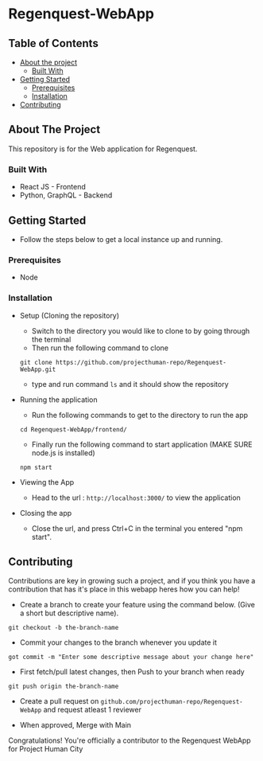 # Regenquest-WebApp

## Table of Contents
- [About the project](#about)
  - [Built With](#builtwith)
- [Getting Started](#gettingstarted)
  - [Prerequisites](#prereq)
  - [Installation](#installation)
- [Contributing](#contributing)

## About The Project <a name="about"></a>

This repository is for the Web application for Regenquest.

### Built With <a name="builtwith"></a>

  - React JS - Frontend
  - Python, GraphQL - Backend 
  
## Getting Started <a name="gettingstarted"></a>

  - Follow the steps below to get a local instance up and running. 

### Prerequisites <a name="prereq"></a>

  - Node
  
### Installation <a name="installation"></a>

  - Setup (Cloning the repository)
  
    - Switch to the directory you would like to clone to by going through the terminal
    - Then run the following command to clone
    ```
    git clone https://github.com/projecthuman-repo/Regenquest-WebApp.git
    ```
    - type and run command ```ls``` and it should show the repository
    
  - Running the application
  
    - Run the following commands to get to the directory to run the app
    ```
    cd Regenquest-WebApp/frontend/
    ```
    
    - Finally run the following command to start application (MAKE SURE node.js is installed)
    ```
    npm start
    ```
    
  - Viewing the App
    - Head to the url : ```http://localhost:3000/``` to view the application
      
  - Closing the app
    - Close the url, and press Ctrl+C in the terminal you entered "npm start". 

## Contributing <a name="contributing"></a>

Contributions are key in growing such a project, and if you think you have a contribution that has it's place in this webapp heres how you can help!

-  Create a branch to create your feature using the command below. (Give a short but descriptive name).
```
git checkout -b the-branch-name
```

- Commit your changes to the branch whenever you update it
```
got commit -m "Enter some descriptive message about your change here"
```

- First fetch/pull latest changes, then Push to your branch when ready 
```
git push origin the-branch-name
```

- Create a pull request on ```github.com/projecthuman-repo/Regenquest-WebApp``` and request atleast 1 reviewer

- When approved, Merge with Main

Congratulations! You're officially a contributor to the Regenquest WebApp for Project Human City

